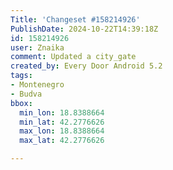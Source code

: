 ```yaml
---
Title: 'Changeset #158214926'
PublishDate: 2024-10-22T14:39:18Z
id: 158214926
user: Znaika
comment: Updated a city_gate
created_by: Every Door Android 5.2
tags:
- Montenegro
- Budva
bbox:
  min_lon: 18.8388664
  min_lat: 42.2776626
  max_lon: 18.8388664
  max_lat: 42.2776626

---
```

